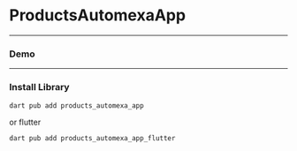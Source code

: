 # ProductsAutomexaApp


---

### Demo

---

### Install Library

```bash
dart pub add products_automexa_app
```

or flutter

```bash
dart pub add products_automexa_app_flutter
```
